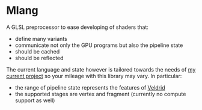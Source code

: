 # Mlang

A GLSL preprocessor to ease developing of shaders that:
  - define many variants
  - communicate not only the GPU programs but also the pipeline state
  - should be cached
  - should be reflected

The current language and state however is tailored towards the needs of [my current project](https://github.com/Helco/zzio) so your mileage with this library may vary. In particular:
  - the range of pipeline state represents the features of [Veldrid]([https://github.com](https://github.com/veldrid/veldrid)https://github.com/veldrid/veldrid)
  - the supported stages are vertex and fragment (currently no compute support as well)
